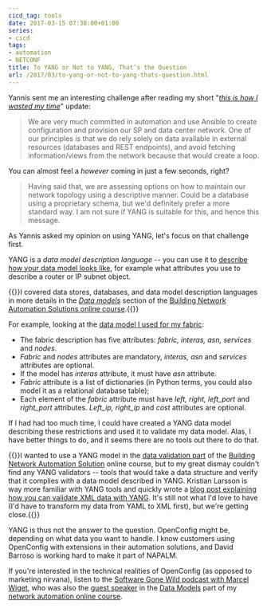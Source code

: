 ```yaml
---
cicd_tag: tools
date: 2017-03-15 07:38:00+01:00
series:
- cicd
tags:
- automation
- NETCONF
title: To YANG or Not to YANG, That’s the Question
url: /2017/03/to-yang-or-not-to-yang-thats-question.html
---
```

Yannis sent me an interesting challenge after reading my short "[*this is how I wasted my time*](https://blog.ipspace.net/2016/12/generating-ospf-bgp-and-mplsvpn.html)" update:

> We are very much committed in automation and use Ansible to create configuration and provision our SP and data center network. One of our principles is that we do rely solely on data available in external resources (databases and REST endpoints), and avoid fetching information/views from the network because that would create a loop.

You can almost feel a *however* coming in just a few seconds, right?
<!--more-->
> Having said that, we are assessing options on how to maintain our network topology using a descriptive manner. Could be a database using a proprietary schema, but we\'d definitely prefer a more standard way. I am not sure if YANG is suitable for this, and hence this message.

As Yannis asked my opinion on using YANG, let's focus on that challenge first.

YANG is a *data model description language* -- you can use it to [describe how your data model looks like](https://blog.ipspace.net/2012/06/netconf-expect-on-steroids.html), for example what attributes you use to describe a router or IP subnet object.

{{<note info>}}I covered data stores, databases, and data model description languages in more details in the [*Data models*](http://automation.ipspace.net/Public:3-Data_Models) section of the [Building Network Automation Solutions online course](http://www.ipspace.net/Building_Network_Automation_Solutions).{{</note>}}

For example, looking at the [data model I used for my fabric](https://github.com/ipspace/ansible-examples/blob/master/Routing-Deployment/fabric.yml):

-   The fabric description has five attributes: *fabric, interas, asn, services* and *nodes.*
-   *Fabric* and *nodes* attributes are mandatory, *interas, asn* and *services* attributes are optional.
-   If the model has *interas* attribute, it must have *asn* attribute.
-   *Fabric* attribute is a list of dictionaries (in Python terms, you could also model it as a relational database table);
-   Each element of the *fabric* attribute must have *left, right, left_port* and *right_port* attributes. *Left_ip, right_ip* and *cost* attributes are optional.

If I had had too much time, I could have created a YANG data model describing these restrictions and used it to validate my data model. Alas, I have better things to do, and it seems there are no tools out there to do that.

{{<note info>}}I wanted to use a YANG model in the [data validation part](http://automation.ipspace.net/Public:5-Validation,_Error_Handling_and_Unit_Tests) of the [Building Network Automation Solution](http://www.ipspace.net/Building_Network_Automation_Solutions) online course, but to my great dismay couldn't find any YANG validators -- tools that would take a data structure and verify that it complies with a data model described in YANG. Kristian Larsson is way more familiar with YANG tools and quickly wrote a [blog post explaining how you can validate XML data with YANG](http://plajjan.github.io/validating-data-with-YANG/). It\'s still not what I\'d love to have (I\'d have to transform my data from YAML to XML first), but we\'re getting close.{{</note>}}

YANG is thus not the answer to the question. OpenConfig might be, depending on what data you want to handle. I know customers using OpenConfig with extensions in their automation solutions, and David Barroso is working hard to make it part of NAPALM.

If you're interested in the technical realities of OpenConfig (as opposed to marketing nirvana), listen to the [Software Gone Wild podcast with Marcel Wiget](https://blog.ipspace.net/2017/02/openconfig-from-basics-to.html), who was also the [guest speaker](http://automation.ipspace.net/Public:Speakers) in the [Data Models](http://automation.ipspace.net/Public:3-Data_Models) part of my [network automation online course](http://www.ipspace.net/Building_Network_Automation_Solutions).
